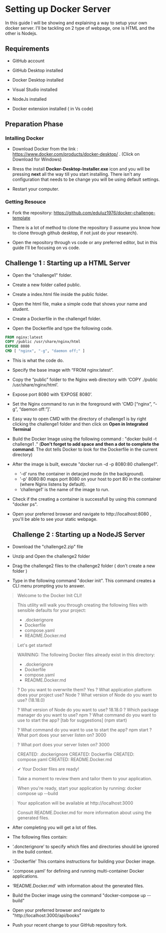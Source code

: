 # Setting up Docker Server

In this guide I will be showing and explaining a way to setup your own docker server. I'll be tackling on 2 type of webpage, one is HTML and the other is Nodejs.

## Requirements

- GitHub account

- GitHub Desktop installed

- Docker Desktop installed

- Visual Studio installed

- NodeJs installed

- Docker extension installed ( in Vs code)

## Preparation Phase

### Intalling Docker

- Download Docker from the link : https://www.docker.com/products/docker-desktop/ .
(Click on Download for Windows)

- Rress the install **Docker-Desktop-Installer.exe** icon and you will be pressing **next** all the way till you start installing. There isn't any configuration that needs to be change you will be using default settings.

- Restart your computer.

### Getting Resouce

- Fork the repository: https://github.com/eduluz1976/docker-challenge-template

- There is a lot of method to clone the repository (I assume you know how to clone through github desktop, if not just do your research).

- Open the repository through vs code or any preferred editor, but in this guide I'll be focusing on vs code.

## Challenge 1 : Starting up a HTML Server

- Open the "challenge1" folder.

- Create a new folder called public.

- Create a index.html file inside the public folder.

- Open the html file, make a simple code that shows your name and student.

- Create a Dockerfile in the challenge1 folder.

- Open the Dockerfile and type the following code.
```Dockerfile
FROM nginx:latest
COPY /public /usr/share/nginx/html
EXPOSE 8080
CMD [ "nginx", "-g", "daemon off;" ]
```
- This is what the code do.
 - Specify the base image with “FROM nginx:latest”.
 - Copy the “public” folder to the Nginx web directory with ‘COPY ./public /usr/share/nginx/html’.
 - Expose port 8080 with ‘EXPOSE 8080’.
 - Set the Nginx command to run in the foreground with ‘CMD [“nginx”, “-g”, “daemon off:”]’.

- Easy way to open CMD with the directory of challenge1 is by right clicking the challenge1 folder and then click on **Open in  Integrated Terminal**

- Build the Docker Image using the following command : "docker build -t challenge1 ."
  (**Don't forget to add space and then a dot to complete the command**. The dot tells Docker to look for the Dockerfile in the current directory)

- After the image is built, execute "docker run -d -p 8080:80 challenge1".
  - ‘-d’ runs the container in detacjed mode (in the background).
  - '-p' 8080:80 maps port 8080 on your host to port 80 in the container (where Nginx listens by default).
  - ‘challenge1’ is the name of the image to run.

- Check if the creating a container is successfull by using this command "docker ps".

- Open your preferred browser and navigate to http://localhost:8080 , you'll be able to see your static webpage.

  ## Challenge 2 : Starting up a NodeJS Server

- Download the "challenge2.zip" file
 
- Unzip and Open the challenge2 folder
 
- Drag the challenge2 files to the challenge2 folder ( don't create a new folder )
 
- Type in the following command "docker init". This command creates a CLI menu prompting you to answer.  

> Welcome to the Docker Init CLI!

> This utility will walk you through creating the following files with sensible defaults for your project:
> - .dockerignore
> - Dockerfile
> - compose.yaml
> - README.Docker.md

> Let's get started!

> WARNING: The following Docker files already exist in this directory:
> - .dockerignore
> - Dockerfile
> - compose.yaml
> - README.Docker.md

> ? Do you want to overwrite them? Yes
> ? What application platform does your project use? Node
> ? What version of Node do you want to use? (18.18.0)

> ? What version of Node do you want to use? 18.18.0
> ? Which package manager do you want to use? npm
> ? What command do you want to use to start the app? [tab for suggestions] (npm start)

> ? What command do you want to use to start the app? npm start
> ? What port does your server listen on? 3000

> ? What port does your server listen on? 3000

> CREATED: .dockerignore
> CREATED: Dockerfile
> CREATED: compose.yaml
> CREATED: README.Docker.md

> ✔ Your Docker files are ready!

> Take a moment to review them and tailor them to your application.

> When you're ready, start your application by running: docker compose up --build

> Your application will be available at http://localhost:3000

> Consult README.Docker.md for more information about using the generated files.

- After completing you will get a lot of files.

- The following files contain:
 - ‘.doncterignore’ to specify which files and directories should be ignored in the build context.
 - ‘.Dockerfile’ This contains instructions for building your Docker image.
 - ‘.compose.yaml’ for defining and running multi-container Docker applications.
 - ‘README.Docker.md' with information about the generated files.

- Build the Docker image using the command "docker-compose up --build"
  
- Open your preferred browser and navigate to "http://localhost:3000/api/books"

- Push your recent change to your GitHub repository fork.
